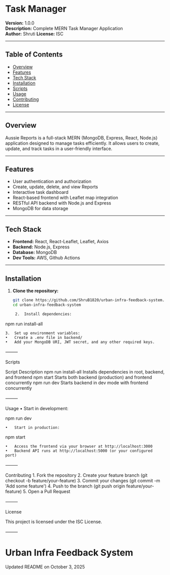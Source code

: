 
# Task Manager

**Version:** 1.0.0  
**Description:** Complete MERN Task Manager Application  
**Author:** Shruti
**License:** ISC

---

## Table of Contents

- [Overview](#overview)  
- [Features](#features)  
- [Tech Stack](#tech-stack)  
- [Installation](#installation)  
- [Scripts](#scripts)  
- [Usage](#usage)  
- [Contributing](#contributing)  
- [License](#license)  

---

## Overview

Aussie Reports is a full-stack MERN (MongoDB, Express, React, Node.js) application designed to manage tasks efficiently. It allows users to create, update, and track tasks in a user-friendly interface.

---

## Features

- User authentication and authorization  
- Create, update, delete, and view  Reports  
- Interactive task dashboard  
- React-based frontend with Leaflet map integration  
- RESTful API backend with Node.js and Express  
- MongoDB for data storage  

---

## Tech Stack

- **Frontend:** React, React-Leaflet, Leaflet, Axios  
- **Backend:** Node.js, Express  
- **Database:** MongoDB  
- **Dev Tools:** AWS, Github Actions 

---

## Installation

1. **Clone the repository:**
   ```bash
   git clone https://github.com/ShruB1820/urban-infra-feedback-system.git
   cd urban-infra-feedback-system

	2.	Install dependencies:

npm run install-all


	3.	Set up environment variables:
	•	Create a .env file in backend/
	•	Add your MongoDB URI, JWT secret, and any other required keys.

⸻

Scripts

Script	Description
npm run install-all	Installs dependencies in root, backend, and frontend
npm start	Starts both backend (production) and frontend concurrently
npm run dev	Starts backend in dev mode with frontend concurrently


⸻

Usage
	•	Start in development:

npm run dev


	•	Start in production:

npm start


	•	Access the frontend via your browser at http://localhost:3000
	•	Backend API runs at http://localhost:5000 (or your configured port)

⸻

Contributing
	1.	Fork the repository
	2.	Create your feature branch (git checkout -b feature/your-feature)
	3.	Commit your changes (git commit -m 'Add some feature')
	4.	Push to the branch (git push origin feature/your-feature)
	5.	Open a Pull Request

⸻

License

This project is licensed under the ISC License.

⸻


# Urban Infra Feedback System  
Updated README on October 3, 2025  
